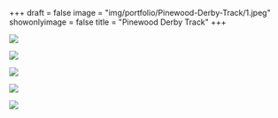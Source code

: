 +++
draft = false
image = "img/portfolio/Pinewood-Derby-Track/1.jpeg"
showonlyimage = false
title = "Pinewood Derby Track"
+++

![](/img/portfolio/Pinewood-Derby-Track/1.jpeg)

![](/img/portfolio/Pinewood-Derby-Track/2.jpeg)

![](/img/portfolio/Pinewood-Derby-Track/3.jpeg)

![](/img/portfolio/Pinewood-Derby-Track/4.jpeg)

![](/img/portfolio/Pinewood-Derby-Track/5.jpeg)
